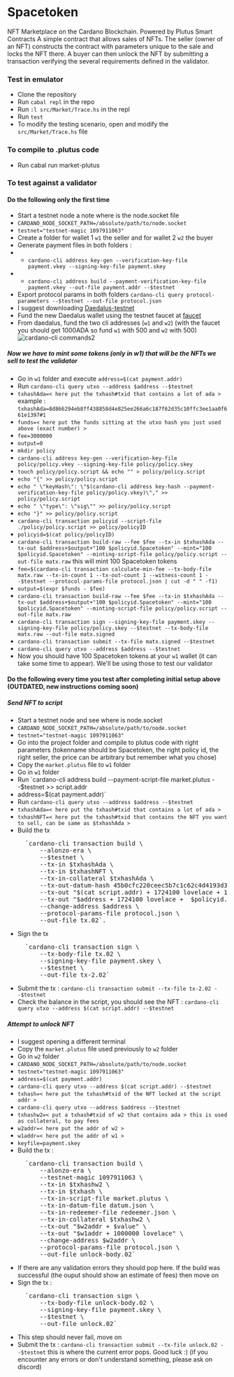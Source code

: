 # Spacetoken
NFT Marketplace on the Cardano Blockchain. Powered by Plutus Smart Contracts
A simple contract that allows sales of NFTs. The seller (owner of an NFT) constructs the contract with parameters unique to the sale and locks the NFT there.
A buyer can then unlock the NFT by submitting a transaction verifying the several requirements defined in the validator.

### Test in emulator
* Clone the repository
* Run `cabal repl` in the repo
* Run `:l src/Market/Trace.hs` in the repl
* Run `test`
* To modify the testing scenario, open and modify the `src/Market/Trace.hs` file

### To compile to .plutus code
* Run cabal run market-plutus
### To test against a validator
#### Do the following only the first time
* Start a testnet node a note where is the node.socket file
* `CARDANO_NODE_SOCKET_PATH=/absolute/path/to/node.socket`
* `testnet="testnet-magic 1097911063"`
* Create a folder for wallet 1 `w1` the seller and for wallet 2 `w2` the buyer
* Generate payment files in both folders :
*  * `cardano-cli address key-gen --verification-key-file payment.vkey --signing-key-file payment.skey`
*  * `cardano-cli address build --payment-verification-key-file payment.vkey --out-file payment.addr --$testnet`
* Export protocol params in both folders `cardano-cli query protocol-parameters --$testnet --out-file protocol.json`
* I suggest downloading <a href="https://testnets.cardano.org/en/testnets/cardano/get-started/wallet/">Daedalus-testnet</a>
* Fund the new Daedalus wallet using the testnet faucet at <a href="https://developers.cardano.org/docs/integrate-cardano/testnet-faucet">faucet</a>
* From daedalus, fund the two cli addresses (`w1` and `w2`) (with the faucet you should get 1000ADA so fund `w1` with 500 and `w2` with 500)
![cardano-cli commands2](https://user-images.githubusercontent.com/103255942/175367138-c7d1be38-d6ec-4c93-95cb-e6efbc03e413.png)


##### Now we have to mint some tokens (only in w1) that will be the NFTs we sell to test the validator
* Go in `w1` folder and execute `address=$(cat payment.addr)`
* Run `cardano-cli query utxo --address $address --$testnet`
* `txhashAda=< here put the txhash#txid that contains a lot of ada >` example : `txhashAda=8d866294eb8ff438858d4e825ee266a6c187f62d35c10ffc3ee1aa0f661e1397#1`
* `funds=< here put the funds sitting at the utxo hash you just used above (exact number) >`
* `fee=3000000`
* `output=0`
* `mkdir policy`
* `cardano-cli address key-gen --verification-key-file policy/policy.vkey --signing-key-file policy/policy.skey`
* `touch policy/policy.script && echo "" > policy/policy.script`
* `echo "{" >> policy/policy.script`
* `echo " \"keyHash\": \"$(cardano-cli address key-hash --payment-verification-key-file policy/policy.vkey)\"," >> policy/policy.script`
* `echo " \"type\": \"sig\"" >> policy/policy.script`
* `echo "}" >> policy/policy.script`
* `cardano-cli transaction policyid --script-file ./policy/policy.script >> policy/policyID`
* `policyid=$(cat policy/policyID)`
* `cardano-cli transaction build-raw --fee $fee --tx-in $txhashAda --tx-out $address+$output+"100 $policyid.Spacetoken" --mint="100 $policyid.Spacetoken" --minting-script-file policy/policy.script --out-file matx.raw` this will mint 100 Spacetoken tokens
* `fee=$(cardano-cli transaction calculate-min-fee --tx-body-file matx.raw --tx-in-count 1 --tx-out-count 1 --witness-count 1 --$testnet --protocol-params-file protocol.json | cut -d " " -f1)`
* `output=$(expr $funds - $fee)`
* `cardano-cli transaction build-raw --fee $fee --tx-in $txhashAda --tx-out $address+$output+"100 $policyid.Spacetoken" --mint="100 $policyid.Spacetoken" --minting-script-file policy/policy.script --out-file matx.raw`
* `cardano-cli transaction sign --signing-key-file payment.skey --signing-key-file policy/policy.skey --$testnet --tx-body-file matx.raw --out-file matx.signed`
* `cardano-cli transaction submit --tx-file matx.signed --$testnet`
* `cardano-cli query utxo --address $address --$testnet`
* Now you should have 100 Spacetoken tokens at your `w1` wallet (it can take some time to appear). We'll be using those to test our validator
#### Do the following every time you test after completing initial setup above (OUTDATED, new instructions coming soon)
##### Send NFT to script
* Start a testnet node and see where is node.socket
* `CARDANO_NODE_SOCKET_PATH=/absolute/path/to/node.socket`
* `testnet="testnet-magic 1097911063"`
* Go into the project folder and compile to plutus code with right parameters (tokenname should be Spacetoken, the right policy id, the right seller, the price can be arbitrary but remember what you chose)
* Copy the `market.plutus` file to `w1` folder
* Go in `w1` folder
* Run `cardano-cli address build --payment-script-file market.plutus --$testnet >> script.addr
* address=$(cat payment.addr)`
* Run `cardano-cli query utxo --address $address --$testnet`
* `txhashAda=< here put the txhash#txid that contains a lot of ada >`
* `txhashNFT=< here put the txhash#txid that contains the NFT you want to sell, can be same as $txhashAda >`
* Build the tx
    <pre>
    `cardano-cli transaction build \
        --alonzo-era \
        --$testnet \
        --tx-in $txhashAda \
        --tx-in $txhashNFT \
        --tx-in-collateral $txhashAda \
        --tx-out-datum-hash 45b0cfc220ceec5b7c1c62c4d4193d38e4eba48e8815729ce75f9c0ab0e4c1c0 \
        --tx-out "$(cat script.addr) + 1724100 lovelace + 1 $policyid.Spacetoken" \
        --tx-out "$address + 1724100 lovelace + <amount of Spacetoken tokens left> $policyid.Spacetoken" \
        --change-address $address \
        --protocol-params-file protocol.json \
        --out-file tx.02`.</pre>
* Sign the tx
    <pre>
    `cardano-cli transaction sign \
        --tx-body-file tx.02 \
        --signing-key-file payment.skey \
        --$testnet \
        --out-file tx-2.02`</pre>
* Submit the tx : `cardano-cli transaction submit --tx-file tx-2.02 --$testnet`
* Check the balance in the script, you should see the NFT : `cardano-cli query utxo --address $(cat script.addr) --$testnet`
##### Attempt to unlock NFT
* I suggest opening a different terminal
* Copy the `market.plutus` file used previously to `w2` folder
* Go in `w2` folder
* `CARDANO_NODE_SOCKET_PATH=/absolute/path/to/node.socket`
* `testnet="testnet-magic 1097911063"`
* `address=$(cat payment.addr)`
* `cardano-cli query utxo --address $(cat script.addr) --$testnet`
* `txhash=< here put the txhash#txid of the NFT locked at the script addr >`
* `cardano-cli query utxo --address $address --$testnet`
* `txhashw2=< put a txhash#txid of w2 that contains ada > this is used as collateral, to pay fees`
* `w2addr=< here put the addr of w2 >`
* `w1addr=< here put the addr of w1 >`
* `keyfile=payment.skey`
* Build the tx :
    <pre>
    `cardano-cli transaction build \
        --alonzo-era \
        --testnet-magic 1097911063 \
        --tx-in $txhashw2 \
        --tx-in $txhash \
        --tx-in-script-file market.plutus \
        --tx-in-datum-file datum.json \
        --tx-in-redeemer-file redeemer.json \
        --tx-in-collateral $txhashw2 \
        --tx-out "$w2addr + $value" \
        --tx-out "$w1addr + 1000000 lovelace" \
        --change-address $w2addr \
        --protocol-params-file protocol.json \
        --out-file unlock-body.02`</pre>
* If there are any validation errors they should pop here. If the build was successful (the ouput should show an estimate of fees) then move on
* Sign the tx :
    <pre>
    `cardano-cli transaction sign \
        --tx-body-file unlock-body.02 \
        --signing-key-file payment.skey \
        --$testnet \
        --out-file unlock.02`</pre>
* This step should never fail, move on
* Submit the tx : `cardano-cli transaction submit --tx-file unlock.02 --$testnet` this is where the current error pops. Good luck :) (if you encounter any errors or don't understand something, please ask on discord)
